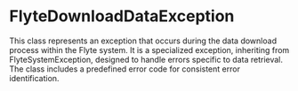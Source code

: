 # FlyteDownloadDataException

This class represents an exception that occurs during the data download process within the Flyte system. It is a specialized exception, inheriting from FlyteSystemException, designed to handle errors specific to data retrieval. The class includes a predefined error code for consistent error identification.



